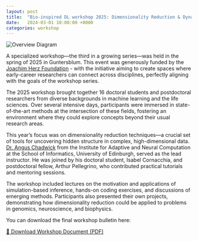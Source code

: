```yaml
---
layout: post
title:  "Bio-inspired DL workshop 2025: Dimensionality Reduction & Dynamical Systems"
date:   2024-03-01 10:00:00 +0000
categories: workshop
---
```


![Overview Diagram](/assets/Workshop/Photo_2025.jpeg)

A specialized workshop—the third in a growing series—was held in the spring of 2025 in Guntersblum. This event was generously funded by the [Joachim Herz Foundation](https://www.joachim-herz-stiftung.de/en/) - with the initiative aiming to create spaces where early-career researchers can connect across disciplines, perfectly aligning with the goals of the workshop series.

The 2025 workshop brought together 16 doctoral students and postdoctoral researchers from diverse backgrounds in machine learning and the life sciences. Over several intensive days, participants were immersed in state-of-the-art methods at the intersection of these fields, fostering an environment where they could explore concepts beyond their usual research areas.

This year’s focus was on dimensionality reduction techniques—a crucial set of tools for uncovering hidden structure in complex, high-dimensional data. [Dr. Angus Chadwick](https://homepages.inf.ed.ac.uk/achadwic/index.html) from the Institute for Adaptive and Neural Computation at the School of Informatics, University of Edinburgh, served as the lead instructor. He was joined by his doctoral student, Isabel Cornacchia, and postdoctoral fellow, Arthur Pellegrino, who contributed practical tutorials and mentoring sessions.

The workshop included lectures on the motivation and applications of simulation-based inference, hands-on coding exercises, and discussions of emerging methods. Participants also presented their own projects, demonstrating how dimensionality reduction could be applied to problems in genomics, neuroscience, and biophysics.

You can download the final workshop bulletin here:

[📄 Download Workshop Document (PDF)](https://www.dropbox.com/scl/fi/6k1ybvho5ny0p1xsksq75/Workshop_Bulletin_2025.pdf?rlkey=7o7bmf38d8dq2damxph9gkmys&st=8g8gm3tb&dl=1)



